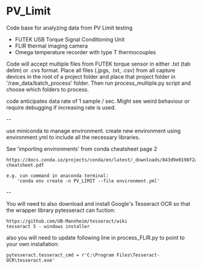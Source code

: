 # PV_Limit
Code base for analyzing data from PV Limit testing

- FUTEK USB Torque Signal Conditioning Unit
- FLIR thermal imaging camera
- Omega temperature recorder with type T thermocouples

Code will accept multiple files from FUTEK torque sensor in either .txt (tab delim) or .cvs format. Place all files (.jpgs, .txt, .csv) from all capture devices in the root of a project folder and place that project folder in 
'/raw_data/batch_process' folder. Then run process_multiple.py script and choose which folders to process. 

code anticipates data rate of 1 sample / sec. Might see weird behaviour or require debugging if increasing rate is used.

--

use miniconda to manage environment. create new environment using environment.yml to include all the necessary libraries.

See 'importing environments' from conda cheatsheet page 2

    https://docs.conda.io/projects/conda/en/latest/_downloads/843d9e0198f2a193a3484886fa28163c/conda-cheatsheet.pdf

    e.g. cun command in anaconda terminal:
        'conda env create -n PV_LIMIT --file environment.yml'

--

You will need to also download and install Google's Tesseract OCR so that the wrapper library pytesseract can fuction:

    https://github.com/UB-Mannheim/tesseract/wiki
    tesseract 5 - windows installer

also you will need to update following line in process_FLIR.py to point to your own installation:

    pytesseract.tesseract_cmd = r'C:\Program Files\Tesseract-OCR\tesseract.exe'
